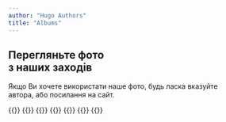 ```yaml
---
author: "Hugo Authors"
title: "Albums"
---
```


<div class='text-left mt-8 mx-auto container px-6 text-justify mb-20'>
    <h2 class='uppercase text-5xl text-red-600 font-bold py-4 mb-4'>
        Перегляньте фото <br> з наших заходів
    </h2>
    <p class='text-2xl text-gray-600 dark:text-white'>
        Якщо Ви хочете використати наше фото, будь ласка вказуйте <br> автора, або посилання на сайт.
    </p>
</div>
{{<albums>}}
    {{<album-item src="/albums-cover/Xmas.png" length="11" caption="Пісочне шоу 'Снігова Королева'" gallerylink="/uk/gallery5">}}
    {{<album-item src="/albums-cover/home_concert.webp" length="13" caption="Квартирник. Автор: Стецька Є" gallerylink="/uk/gallery3">}}
    {{<album-item src="/albums-cover/vechorniza.webp" length="16" caption="Вечорниця 'Калита'" gallerylink="/uk/gallery4">}}
    {{<album-item src="/albums-cover/vistavka.webp" length="29" caption="21.05.2022 - Хода вишиванок" gallerylink="/uk/gallery2">}}
    {{<album-item src="/albums-cover/hoda_vishivanok.webp" length="18" caption="4-6 листопада. Виставка" gallerylink="/uk/gallery1">}}
{{</albums>}}
